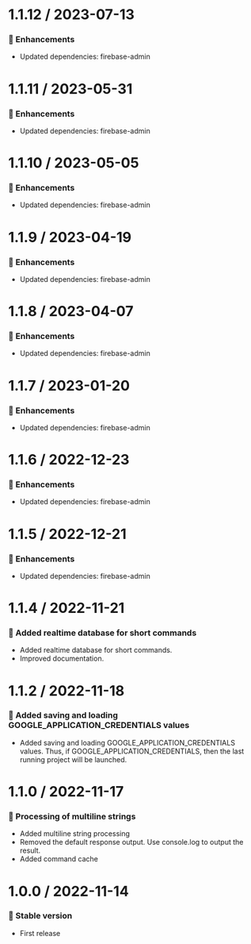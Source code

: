 # 1.1.12 / 2023-07-13

### :tada: Enhancements
- Updated dependencies: firebase-admin

# 1.1.11 / 2023-05-31

### :tada: Enhancements
- Updated dependencies: firebase-admin

# 1.1.10 / 2023-05-05

### :tada: Enhancements
- Updated dependencies: firebase-admin

# 1.1.9 / 2023-04-19

### :tada: Enhancements
- Updated dependencies: firebase-admin

# 1.1.8 / 2023-04-07

### :tada: Enhancements
- Updated dependencies: firebase-admin

# 1.1.7 / 2023-01-20

### :tada: Enhancements
- Updated dependencies: firebase-admin

# 1.1.6 / 2022-12-23

### :tada: Enhancements
- Updated dependencies: firebase-admin

# 1.1.5 / 2022-12-21

### :tada: Enhancements
- Updated dependencies: firebase-admin

# 1.1.4 / 2022-11-21

### :tada: Added realtime database for short commands

- Added realtime database for short commands.
- Improved documentation.

# 1.1.2 / 2022-11-18

### :tada: Added saving and loading GOOGLE_APPLICATION_CREDENTIALS values

- Added saving and loading GOOGLE_APPLICATION_CREDENTIALS values. Thus, if GOOGLE_APPLICATION_CREDENTIALS, then the last running project will be launched.

# 1.1.0 / 2022-11-17

### :tada: Processing of multiline strings

- Added multiline string processing
- Removed the default response output. Use console.log to output the result.
- Added command cache

# 1.0.0 / 2022-11-14

### :tada: Stable version

- First release
